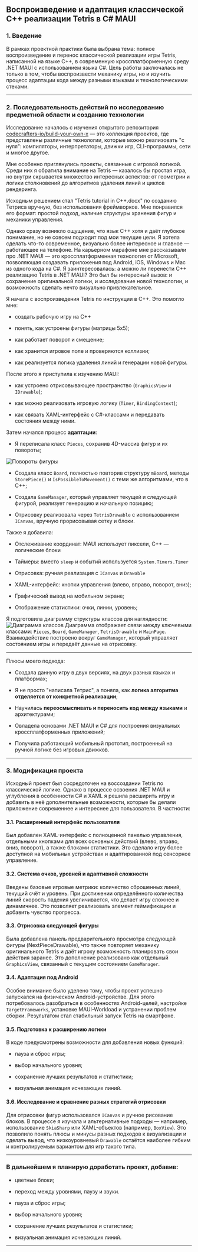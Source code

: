 ﻿## Воспроизведение и адаптация классической C++ реализации Tetris в C# MAUI

### 1. Введение

В рамках проектной практики была выбрана тема: полное воспроизведение и перенос классической реализации игры Tetris, написанной на языке C++, в современную кроссплатформенную среду .NET MAUI с использованием языка C#. Цель работы заключалась не только в том, чтобы воспроизвести механику игры, но и изучить процесс адаптации кода между разными языками и технологическими стеками.

----------

### 2. Последовательность действий по исследованию предметной области и созданию технологии

Исследование началось с изучения открытого репозитория [codecrafters-io/build-your-own-x](https://github.com/codecrafters-io/build-your-own-x) — это коллекция проектов, где представлены различные технологии, которые можно реализовать "с нуля": компиляторы, интерпретаторы, движки игр, CLI-программы, сети и многое другое.

Мне особенно приглянулись проекты, связанные с игровой логикой. Среди них я обратила внимание на Tetris — казалось бы простая игра, но внутри скрывается множество интересных аспектов: от геометрии и логики столкновений до алгоритмов удаления линий и циклов рендеринга.

Исходным решением стал "Tetris tutorial in C++.docx" по созданию Тетриса вручную, без использования фреймворков. Мне понравился его формат: простой подход, наличие структуры хранения фигур и механики управления.

Однако сразу возникло ощущение, что язык C++ хотя и даёт глубокое понимание, но не совсем подходит под мои текущие цели. Я хотела сделать что-то современное, визуально более интересное и главное — работающее на телефоне. На карьерном марафоне мне рассказывали про .NET MAUI — это кроссплатформенная технология от Microsoft, позволяющая создавать приложения под Android, iOS, Windows и Mac из одного кода на C#. Я заинтересовалась: а можно ли перенести C++ реализацию Tetris в .NET MAUI? Это был бы интересный вызов: и сохранение оригинальной логики, и исследование новой технологии, и возможность сделать нечто визуально привлекательное.

Я начала с воспроизведения Tetris по инструкции в C++. Это помогло мне:

-   создать рабочую игру на C++
-    понять, как устроены фигуры (матрицы 5х5);
    
-   как работает поворот и смещение;
    
-   как хранится игровое поле и проверяются коллизии;
    
-   как реализуется логика удаления линий и генерации новой фигуры.
    

После этого я приступила к изучению MAUI:

-   как устроено отрисовывающее пространство (`GraphicsView` и `IDrawable`);
    
-   как можно реализовать игровую логику (`Timer`, `BindingContext`);
    
-   как связать XAML-интерфейс с C#-классами и передавать состояния между ними.
    

Затем начался процесс **адаптации**:

-   Я переписала класс `Pieces`, сохранив 4D-массив фигур и их повороты;

![Повороты фигуры](piece_rotations.png)
    
-   Создала класс `Board`, полностью повторив структуру `mBoard`, методы `StorePiece()` и `IsPossibleToMovement()` с теми же алгоритмами, что в C++;
    
-   Создала `GameManager`, который управляет текущей и следующей фигурой, реализует генерацию и начальную позицию;
    
-   Отрисовку реализовала через `TetrisDrawable` с использованием `ICanvas`, вручную прорисовывая сетку и блоки.
    

Также я добавила:

-   Отслеживание координат: MAUI использует пиксели, C++ — логические блоки
    
-   Таймеры: вместо `sleep` и событий используется `System.Timers.Timer`
    
-   Отрисовка: ручная реализация с `ICanvas` и `Drawable`

-   XAML-интерфейс: кнопки управления (влево, вправо, поворот, вниз);
    
-   Графический вывод на мобильном экране;
    
-   Отображение статистики: очки, линии, уровень;
    
Я подготовила диаграмму структуры классов для наглядности:
 ![Диаграмма классов](class_diagram.png)
Диаграмма отображает связи между ключевыми классами: `Pieces`, `Board`, `GameManager`, `TetrisDrawable` и `MainPage`. Взаимодействие построено вокруг `GameManager`, который управляет состоянием игры и передаёт данные на отрисовку.

----------
Плюсы моего подхода:

-   Создала данную игру в двух версиях, на двух разных языках и платформах;

-   Я не просто "написала Тетрис", а поняла, как **логика алгоритма отделяется от конкретной реализации**;
    
-   Научилась **переосмысливать и переносить код между языками** и архитектурами;
    
-   Овладела основами .NET MAUI и C# для построения визуальных кроссплатформенных приложений;
    
-   Получила работающий мобильный прототип, построенный на ручной логике без игровых движков.
   
   ----------
### 3. Модификация проекта 

Исходный проект был сосредоточен на воссоздании Tetris по классической логике. Однако в процессе освоения .NET MAUI и углубления в особенности C# и XAML я решила расширить игру и добавить в неё дополнительные возможности, которые бы делали приложение современнее и интереснее для пользователя. В частности:

#### 3.1. Расширенный интерфейс пользователя

Был добавлен XAML-интерфейс с полноценной панелью управления, отдельными кнопками для всех основных действий (влево, вправо, вниз, поворот), а также блоками статистики. Это сделало игру более доступной на мобильных устройствах и адаптированной под сенсорное управление.

#### 3.2. Система очков, уровней и адаптивной сложности

Введены базовые игровые метрики: количество сброшенных линий, текущий счёт и уровень. При достижении определённого количества линий скорость падения увеличивается, что делает игру сложнее и динамичнее. Это позволяет реализовать элемент геймификации и добавить чувство прогресса.

#### 3.3. Отрисовка следующей фигуры

Была добавлена панель предварительного просмотра следующей фигуры (NextPieceDrawable), что также повторяет механику оригинального Tetris и даёт игроку возможность планировать свои действия заранее. Это дополнение реализовано как отдельный `GraphicsView`, связанный с текущим состоянием `GameManager`.

#### 3.4. Адаптация под Android

Особое внимание было уделено тому, чтобы проект успешно запускался на физическом Android-устройстве. Для этого потребовалось разобраться в особенностях Android-целей, настройке `TargetFrameworks`, установке MAUI-Workload и устранении проблем сборки. Результатом стал стабильный запуск Tetris на смартфоне.

#### 3.5. Подготовка к расширению логики

В коде предусмотрены возможности для добавления новых функций:

-   пауза и сброс игры;
    
-   выбор начального уровня;
    
-   сохранение лучших результатов и статистики;
    
-   визуальная анимация исчезающих линий.
    

#### 3.6. Исследование и сравнение разных стратегий отрисовки

Для отрисовки фигур использовался `ICanvas` и ручное рисование блоков. В процессе я изучала и альтернативные подходы — например, использование `SkiaSharp` или XAML-объектов (например, `BoxView`). Это позволило понять плюсы и минусы разных подходов к визуализации и сделать вывод, что низкоуровневый `Drawable` остаётся наиболее гибким и контролируемым вариантом для игр такого типа.

----------

### В дальнейшем я планирую доработать проект, добавив:

-   цветные блоки;
    
-   переход между уровнями, паузу и звуки.

-   пауза и сброс игры;
    
-   выбор начального уровня;
    
-   сохранение лучших результатов и статистики;
    
-   визуальная анимация исчезающих линий.

----------




